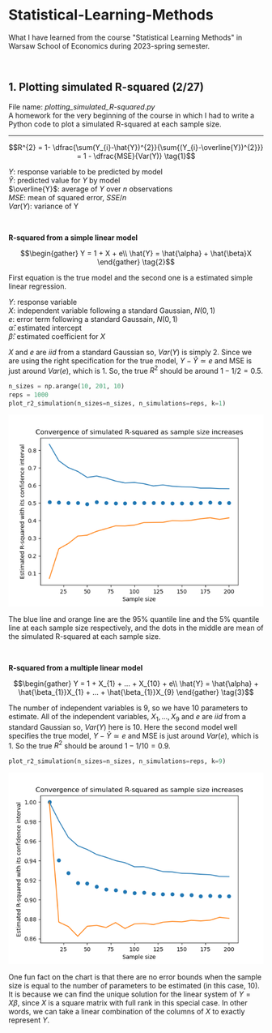 # Statistical-Learning-Methods
What I have learned from the course "Statistical Learning Methods" in Warsaw School of Economics during 2023-spring semester.

<br />

## 1. Plotting simulated R-squared (2/27)
File name: _plotting_simulated_R-squared.py_ <br />
A homework for the very beginning of the course in which I had to write a Python code to plot a simulated R-squared at each sample size.

---
$$R^{2} = 1- \dfrac{\sum(Y_{i}-\hat{Y})^{2}}{\sum{(Y_{i}-\overline{Y})^{2}}} = 1 - \dfrac{MSE}{Var(Y)} \tag{1}$$

$Y$: response variable to be predicted by model <br />
$\hat{Y}$: predicted value for $Y$ by model <br />
$\overline{Y}$: average of $Y$ over $n$ observations <br />
$MSE$: mean of squared error, $SSE/n$ <br />
$Var(Y)$: variance of Y 

<br />

**R-squared from a simple linear model**

$$\begin{gather}
Y = 1 + X + e\\
\hat{Y} = \hat{\alpha} + \hat{\beta}X
\end{gather} \tag{2}$$

First equation is the true model and the second one is a estimated simple linear regression.

$Y$: response variable <br />
$X$: independent variable following a standard Gaussian, $N(0, 1)$ <br />
$e$: error term following a standard Gaussain, $N(0, 1)$ <br />
$\hat{\alpha}$: estimated intercept <br />
$\hat{\beta}$: estimated coefficient for $X$

$X$ and $e$ are $iid$ from a standard Gaussian so, $Var(Y)$ is simply $2$. Since we are using the right specification for the true model, $Y-\hat{Y} \simeq e$ and MSE is just around $Var(e)$, which is $1$. So, the true $R^{2}$ should be around $1 - 1/2 = 0.5$.

```py
n_sizes = np.arange(10, 201, 10)
reps = 1000
plot_r2_simulation(n_sizes=n_sizes, n_simulations=reps, k=1)
```

![images/simple_regression_r2_convergence](images/simple_regression_r2_convergence.png)

The blue line and orange line are the 95% quantile line and the 5% quantile line at each sample size respectively, and the dots in the middle are mean of the simulated R-squared at each sample size.

<br />

**R-squared from a multiple linear model**

$$\begin{gather}
Y = 1 + X_{1} + ... + X_{10} + e\\
\hat{Y} = \hat{\alpha} + \hat{\beta_{1}}X_{1} + ... + \hat{\beta_{1}}X_{9}
\end{gather} \tag{3}$$

The number of independent variables is 9, so we have 10 parameters to estimate. All of the independent variables, $X_{1}, ..., X_{9}$ and $e$ are $iid$ from a standard Gaussian so, $Var(Y)$ here is $10$. Here the second model well specifies the true model, $Y-\hat{Y} \simeq e$ and MSE is just around $Var(e)$, which is $1$. So the true $R^{2}$ should be around $1 - 1/10 = 0.9$.

```py
plot_r2_simulation(n_sizes=n_sizes, n_simulations=reps, k=9)
```

![images/multiple_regression_r2_convergence](images/multiple_regression_r2_convergence.png)

One fun fact on the chart is that there are no error bounds when the sample size is equal to the number of parameters to be estimated (in this case, 10). It is because we can find the unique solution for the linear system of $Y=X\beta$, since $X$ is a square matrix with full rank in this special case. In other words, we can take a linear combination of the columns of $X$ to exactly represent $Y$. 
